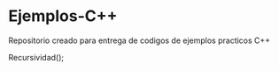 # Ejemplos-C++
Repositorio creado para entrega de codigos de ejemplos practicos C++

Recursividad();
